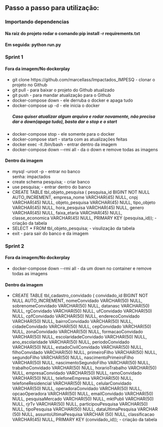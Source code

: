 <h2>Passo a passo para utilização: </h2>

<h3>Importando dependencias</h3>
<h4>Na raiz do projeto rodar o comando:pip install -r requirements.txt </h4>
<h4>Em seguida: python run.py </h4>

<h3>Sprint 1 </h3>

<h4>Fora da imagem/No dockerplay</h4>
<ul>
  <li> git clone https://github.com/marcellass/Impactados_IMPESQ - clonar o projeto no Github</li>
  <li> git pull - para baixar o projeto do Github atualizado </li>
  <li> git push - para mandar atualização para o Github</li>
  <li> docker-compose down - ele derruba o docker e apaga tudo</li>
  <li> docker-compose up -d - ele inicia o docker</li>
  <h5>Caso quiser atualizar algum arquivo e rodar novamente, não precisa dar o down(apaga tudo), basta dar o stop e o start</h5>
  <li> docker-compose stop - ele somente para o docker</li>
  <li> docker-compose start - starta com as atualizações feitas </li>
  <li> docker exec -it <id do container> /bin/bash - entrar dentro da imagem </li>
  <li> docker-compose down --rmi all - da o down e remove todas as imagens</li>
</ul>

<h4>Dentro da imagem</h4>
<ul>
  <li> mysql -uroot -p - entrar no banco </br>
       senha: impactados</li>
  <li> create schema pesquisa; - criar banco </li>
  <li> use pesquisa; - entrar dentro do banco </li>
  <li> CREATE TABLE tbl_objeto_pesquisa ( pesquisa_id BIGINT NOT NULL AUTO_INCREMENT, empresa_nome VARCHAR(45) NULL, cnpj VARCHAR(45) NULL, objeto_pesquisa    VARCHAR(45) NULL, tipo_objeto VARCHAR(45) NULL, hora_pesquisa VARCHAR(45) NULL, genero VARCHAR(45) NULL, faixa_etaria VARCHAR(45) NULL, classe_economica VARCHAR(45) NULL, PRIMARY KEY (pesquisa_id)); - criação da tabela </li>
  <li> SELECT * FROM tbl_objeto_pesquisa; - visulização da tabela</li>
  <li> exit - para sair do banco e da imagem</li>
</ul>
 
 <h3>Sprint 2 </h3>
 
 <h4>Fora da imagem/No dockerplay</h4>
<ul>
  <li> docker-compose down --rmi all - da um down no container e remove todas as imagens</li> 
</ul>

 <h4>Dentro da imagem</h4>
<ul>
  <li> CREATE TABLE tbl_cadastro_convidado ( convidado_id BIGINT NOT NULL AUTO_INCREMENT, nomeConvidado VARCHAR(50) NULL, sobrenomeConvidado VARCHAR(50) NULL, datanasc VARCHAR(50) NULL, rgConvidado VARCHAR(50) NULL, ufConvidado VARCHAR(50) NULL, cpfConvidado VARCHAR(50) NULL, enderecoConvidado VARCHAR(50) NULL, bairroConvidado VARCHAR(50) NULL, cidadeConvidado VARCHAR(50) NULL, cepConvidado VARCHAR(50) NULL, zonaConvidado VARCHAR(50) NULL, formacaoConvidado VARCHAR(50) NULL, escolaridadeConvidado VARCHAR(50) NULL, ano_escolaridade VARCHAR(50) NULL, periodoConvidado VARCHAR(50) NULL, estadoCivilConvidado VARCHAR(50) NULL, filhoConvidado VARCHAR(50) NULL, primeiroFilho VARCHAR(50) NULL, segundoFilho VARCHAR(50) NULL, nascimentoPrimeiroFilho VARCHAR(50) NULL, nascimentoSegundoFilho VARCHAR(50) NULL, trabalhoConvidado VARCHAR(50) NULL, horarioTrabalho VARCHAR(50) NULL, empresaConvidado VARCHAR(50) NULL, ramoConvidado VARCHAR(50) NULL, telefoneEmpresa VARCHAR(50) NULL, telefoneResidencial VARCHAR(50) NULL, celularConvidado VARCHAR(50) NULL, operadoraConvidado VARCHAR(50) NULL, opcaoOperadora VARCHAR(50) NULL, emailConvidado VARCHAR(50) NULL, pesquisaMercado VARCHAR(50) NULL, mktPubli VARCHAR(50) NULL, rjrTv VARCHAR(50) NULL, participouPesquisa VARCHAR(50) NULL, tipoPesquisa VARCHAR(50) NULL, dataUltimaPesquisa VARCHAR (50) NULL, assuntoUltimaPesquisa VARCHAR (50) NULL, classificacao VARCHAR(45) NULL, PRIMARY KEY (convidado_id)); - criação da tabela </li>
</ul>
